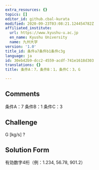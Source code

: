 ```yaml
---
extra_resources: {}
topics: []
editor_id: github.cbal-kurata
modified: 2020-09-23T03:08:21.124454782Z
affiliated_institute:
  url: https://www.kyushu-u.ac.jp
  en_name: Kyushu University
  name: 九州大学
version: '1.0'
title_id: 条件a7条件b1条件c3g
language: ja
id: 30eb42b9-dcc2-4559-acdf-741e1618d303
translations: {}
title: 条件A：7，条件B：1，条件C：3，G

---
```


## Comments
条件A：7
条件B：1
条件C：3

## Challenge
G [kg/s] ?

## Solution Form
有効数字4桁（例：1.234,  56.78,  901.2）




